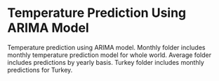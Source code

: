 # Temperature Prediction Using ARIMA Model
Temperature prediction using ARIMA model. Monthly folder includes monthly temperature prediction model for whole world. Average folder includes predictions by yearly basis. Turkey folder includes monthly predictions for Turkey.

